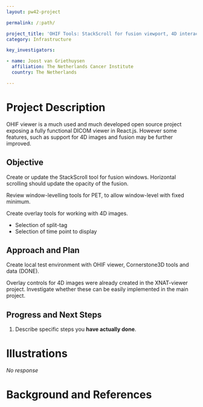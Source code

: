 ```yaml
---
layout: pw42-project

permalink: /:path/

project_title: 'OHIF Tools: StackScroll for fusion viewport, 4D interaction'
category: Infrastructure

key_investigators:

- name: Joost van Griethuysen
  affiliation: The Netherlands Cancer Institute
  country: The Netherlands

---
```


# Project Description

<!-- Add a short paragraph describing the project. -->

OHIF viewer is a much used and much developed open source project exposing a fully functional DICOM viewer in React.js.
However some features, such as support for 4D images and fusion may be further improved.

## Objective

<!-- Describe here WHAT you would like to achieve (what you will have as end result). -->

Create or update the StackScroll tool for fusion windows.
Horizontal scrolling should update the opacity of the fusion.

Review window-levelling tools for PET, to allow window-level with
fixed minimum.

Create overlay tools for working with 4D images.
- Selection of split-tag
- Selection of time point to display

## Approach and Plan

<!-- Describe here HOW you would like to achieve the objectives stated above. -->

Create local test environment with OHIF viewer, Cornerstone3D tools and data (DONE).

Overlay controls for 4D images were already created in the XNAT-viewer project.
Investigate whether these can be easily implemented in the main project.


## Progress and Next Steps

<!-- Update this section as you make progress, describing of what you have ACTUALLY DONE.
     If there are specific steps that you could not complete then you can describe them here, too. -->


1. Describe specific steps you **have actually done**.




# Illustrations

<!-- Add pictures and links to videos that demonstrate what has been accomplished. -->


_No response_



# Background and References

<!-- If you developed any software, include link to the source code repository.
     If possible, also add links to sample data, and to any relevant publications. -->


